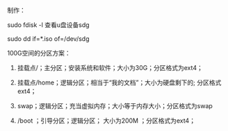 制作：

sudo fdisk -l 查看u盘设备sdg

sudo dd if=*.iso of=/dev/sdg

100G空间的分区方案：

1. 挂载点/；主分区；安装系统和软件；大小为30G；分区格式为ext4； 

 2. 挂载点/home；逻辑分区；相当于“我的文档”；大小为硬盘剩下的; 分区格式ext4； 

 3. swap；逻辑分区；充当虚拟内存；大小等于内存大小；分区格式为swap 

 4.  /boot ；引导分区；逻辑分区； 大小为200M ；分区格式为ext4；

     ​


